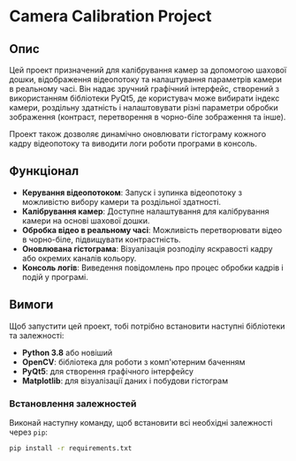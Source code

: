 # Camera Calibration Project

## Опис
Цей проект призначений для калібрування камер за допомогою шахової дошки, відображення відеопотоку та налаштування параметрів камери в реальному часі. Він надає зручний графічний інтерфейс, створений з використанням бібліотеки PyQt5, де користувач може вибирати індекс камери, роздільну здатність і налаштовувати різні параметри обробки зображення (контраст, перетворення в чорно-біле зображення та інше).

Проект також дозволяє динамічно оновлювати гістограму кожного кадру відеопотоку та виводити логи роботи програми в консоль.

## Функціонал
- **Керування відеопотоком**: Запуск і зупинка відеопотоку з можливістю вибору камери та роздільної здатності.
- **Калібрування камер**: Доступне налаштування для калібрування камери на основі шахової дошки.
- **Обробка відео в реальному часі**: Можливість перетворювати відео в чорно-біле, підвищувати контрастність.
- **Оновлювана гістограма**: Візуалізація розподілу яскравості кадру або окремих каналів кольору.
- **Консоль логів**: Виведення повідомлень про процес обробки кадрів і подій у програмі.

## Вимоги
Щоб запустити цей проект, тобі потрібно встановити наступні бібліотеки та залежності:
- **Python 3.8** або новіший
- **OpenCV**: бібліотека для роботи з комп'ютерним баченням
- **PyQt5**: для створення графічного інтерфейсу
- **Matplotlib**: для візуалізації даних і побудови гістограм

### Встановлення залежностей

Виконай наступну команду, щоб встановити всі необхідні залежності через `pip`:

```bash
pip install -r requirements.txt
